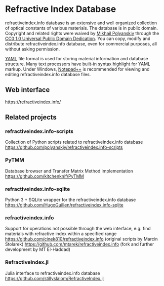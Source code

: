 # Refractive Index Database
refractiveindex.info database is an extensive and well organized collection of optical constants of various materials. The database is in public domain. Copyright and related rights were waived by <a href="mailto:polyanskiy@refractiveindex.info">Mikhail Polyanskiy</a> through the <a href="https://creativecommons.org/publicdomain/zero/1.0/">CC0 1.0 Universal Public Domain Dedication</a>. You can copy, modify and distribute refractiveindex.info database, even for commercial purposes, all without asking permission.

<a href="http://en.wikipedia.org/wiki/YAML">YAML</a> file format is used for storing material information and database structure. Many text processors have built-in syntax highlight for YAML markup. Under Windows, <a class="external text" href="https://notepad-plus-plus.org/">Notepad++</a> is recommended for viewing and editing refractiveindex.info database files.


## Web interface
https://refractiveindex.info/


## Related projects

### refractiveindex.info-scripts
Collection of Python scripts related to refractiveindex.info database
https://github.com/polyanskiy/refractiveindex.info-scripts

### PyTMM
Database browser and Transfer Matrix Method implementation
https://github.com/kitchenknif/PyTMM

### refractiveindex.info-sqlite
Python 3 + SQLite wrapper for the refractiveindex.info database
https://github.com/HugoGuillen/refractiveindex.info-sqlite

### refractiveindex.info
Support for operations not possible through the web interface, e.g. find materials with refractive index within a specified range
https://github.com/cinek810/refractiveindex.info (original scripts by Marcin Stolarek)
https://github.com/mtarek/refractiveindex.info (fork and further development by MT El-Haddad)

### RefractiveIndex.jl
Julia interface to refractiveindex.info database
https://github.com/stillyslalom/RefractiveIndex.jl
